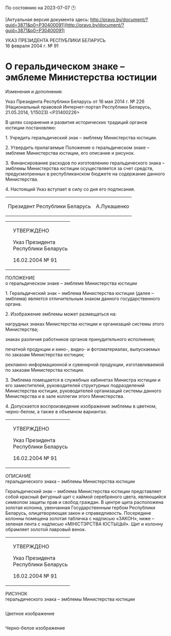 По состоянию на 2023-07-07 &#x1F550;

[Актуальная версия документа здесь: http://pravo.by/document/?guid=3871&p0=P30400091](http://pravo.by/document/?guid=3871&p0=P30400091)

<p>УКАЗ ПРЕЗИДЕНТА РЕСПУБЛИКИ БЕЛАРУСЬ<br>16 февраля 2004 г. № 91</p>
<h1>О геральдическом знаке – эмблеме Министерства юстиции</h1>
<p>Изменения и дополнения:</p>
<p>Указ Президента Республики Беларусь от 16 мая 2014 г. № 226 (Национальный правовой Интернет-портал Республики Беларусь, 21.05.2014, 1/15023) &lt;P31400226&gt;</p>
<p></p>
<p>В целях сохранения и развития исторических традиций органов юстиции постановляю:</p>
<p>1. Учредить геральдический знак – эмблему Министерства юстиции.</p>
<p>2. Утвердить прилагаемые Положение о геральдическом знаке – эмблеме Министерства юстиции, его описание и рисунок.</p>
<p>3. Финансирование расходов по изготовлению геральдического знака – эмблемы Министерства юстиции осуществляется за счет средств, предусмотренных в республиканском бюджете на содержание данного Министерства.</p>
<p>4. Настоящий Указ вступает в силу со дня его подписания.</p>
<p></p>
<table><tr>
<td><p>Президент Республики Беларусь</p></td>
<td><p>А.Лукашенко</p></td>
</tr></table>
<p></p>
<table><tr>
<td><p></p></td>
<td>
<p>УТВЕРЖДЕНО</p>
<p>Указ Президента<br>Республики Беларусь</p>
<p>16.02.2004 № 91</p>
</td>
</tr></table>
<p>ПОЛОЖЕНИЕ<br>о геральдическом знаке – эмблеме Министерства юстиции</p>
<p>1. Геральдический знак – эмблема Министерства юстиции (далее – эмблема) является отличительным знаком данного государственного органа.</p>
<p>2. Изображение эмблемы может размещаться на:</p>
<p>нагрудных знаках Министерства юстиции и организаций системы этого Министерства;</p>
<p>знаках различия работников органов принудительного исполнения;</p>
<p>печатной продукции и кино-, видео- и фотоматериалах, выпускаемых по заказам Министерства юстиции;</p>
<p>рекламно-информационной и сувенирной продукции, изготавливаемой по заказам Министерства юстиции.</p>
<p>3. Эмблема помещается в служебных кабинетах Министра юстиции и его заместителей, руководителей структурных подразделений Министерства юстиции, руководителей организаций системы данного Министерства и в зале коллегии этого Министерства.</p>
<p>4. Допускается воспроизведение изображения эмблемы в цветном, черно-белом, а также в объемном вариантах.</p>
<p></p>
<table><tr>
<td><p></p></td>
<td>
<p>УТВЕРЖДЕНО</p>
<p>Указ Президента<br>Республики Беларусь</p>
<p>16.02.2004 № 91</p>
</td>
</tr></table>
<p>ОПИСАНИЕ<br>геральдического знака – эмблемы Министерства юстиции</p>
<p>Геральдический знак – эмблема Министерства юстиции представляет собой красный фигурный щит с каймой серебряного цвета, являющийся символом защиты прав и свобод граждан. В центре щита расположена золотая колонна, увенчанная Государственным гербом Республики Беларусь, олицетворяющая закон и справедливость. Посередине колонны помещена золотая табличка с надписью «ЗАКОН», ниже – зеленая лента с надписью «МIНIСТЭРСТВА ЮСТЫЦЫI». Щит и колонну обрамляет золотой лавровый венок.</p>
<p></p>
<table><tr>
<td><p></p></td>
<td>
<p>УТВЕРЖДЕНО</p>
<p>Указ Президента<br>Республики Беларусь</p>
<p>16.02.2004 № 91</p>
</td>
</tr></table>
<p>РИСУНОК<br>геральдического знака – эмблемы Министерства юстиции</p>
<p><img></p>
<p>Цветное изображение</p>
<p></p>
<p><img></p>
<p></p>
<p>Черно-белое изображение</p>
<p></p>